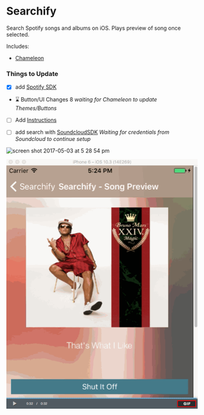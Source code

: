 # Searchify

Search Spotify songs and albums on iOS. Plays preview of song once selected.

Includes:
- [Chameleon](https://github.com/ViccAlexander/Chameleon "Chameleon")

### Things to Update 

- [x] add [Spotify SDK](https://github.com "Spotify SDK")
- :hourglass: Button/UI Changes 8 *waiting for Chameleon to update Themes/Buttons*
- [ ] Add [Instructions](https://github.com/ephread/Instructions "Instructions")
- [ ] add search with [SoundcloudSDK](https://github.com/delannoyk/SoundcloudSDK "SoundcloudSDK") *Waiting for credentials from Soundcloud to continue setup*


![screen shot 2017-05-03 at 5 28 54 pm](https://cloud.githubusercontent.com/assets/24944725/25684545/a310413e-3027-11e7-87fb-bdbc2dbee806.png)

![Searchify Gif](https://github.com/cmcgheit/Searchify/blob/master/searchify.gif)
